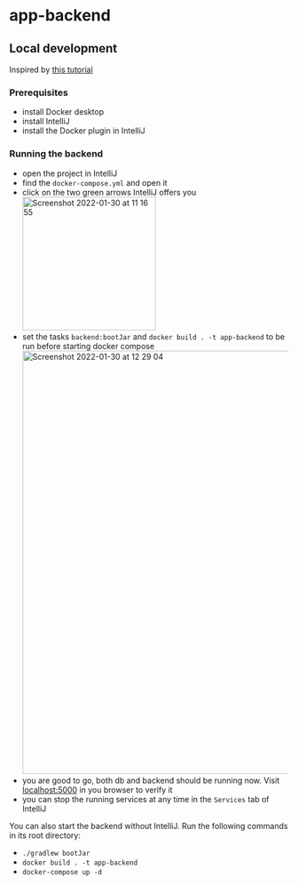 # app-backend

## Local development
Inspired by [this tutorial](https://www.jetbrains.com/help/idea/run-and-debug-a-spring-boot-application-using-docker-compose.html)

### Prerequisites
- install Docker desktop
- install IntelliJ
- install the Docker plugin in IntelliJ

### Running the backend
- open the project in IntelliJ
- find the `docker-compose.yml` and open it
- click on the two green arrows IntelliJ offers you <br/><img width="240" alt="Screenshot 2022-01-30 at 11 16 55" src="https://user-images.githubusercontent.com/10157047/151695632-3e21e3ae-d594-4bcc-9d1e-a86e749f1b2b.png">
- set the tasks `backend:bootJar` and `docker build . -t app-backend` to be run before starting docker compose <img width="762" alt="Screenshot 2022-01-30 at 12 29 04" src="https://user-images.githubusercontent.com/10157047/151703498-e82fe722-f3ec-4dff-8c2e-f8989f74510c.png">
- you are good to go, both db and backend should be running now. Visit [localhost:5000](http://localhost:5000) in you browser to verify it
- you can stop the running services at any time in the `Services` tab of IntelliJ

You can also start the backend without IntelliJ. Run the following commands in its root directory:
- `./gradlew bootJar`
- `docker build . -t app-backend`
- `docker-compose up -d`
